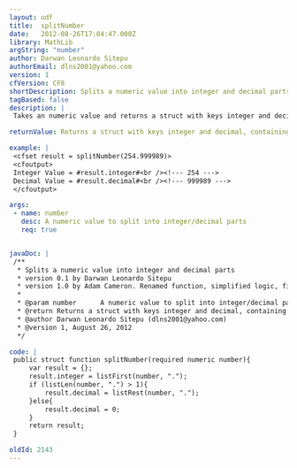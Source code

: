```yaml
---
layout: udf
title:  splitNumber
date:   2012-08-26T17:04:47.000Z
library: MathLib
argString: "number"
author: Darwan Leonardo Sitepu
authorEmail: dlns2001@yahoo.com
version: 1
cfVersion: CF8
shortDescription: Splits a numeric value into integer and decimal parts
tagBased: false
description: |
 Takes an numeric value and returns a struct with keys integer and decimal, each holding the relevant part of the original value.

returnValue: Returns a struct with keys integer and decimal, containing the relevant parts of the original number

example: |
 <cfset result = splitNumber(254.999989)>
 <cfoutput>
 Integer Value = #result.integer#<br /><!--- 254 --->
 Decimal Value = #result.decimal#<br /><!--- 999989 --->
 </cfoutput>

args:
 - name: number
   desc: A numeric value to split into integer/decimal parts
   req: true


javaDoc: |
 /**
  * Splits a numeric value into integer and decimal parts
  * version 0.1 by Darwan Leonardo Sitepu
  * version 1.0 by Adam Cameron. Renamed function, simplified logic, fixed a data truncation bug, returns a struct rather than a query now.
  * 
  * @param number      A numeric value to split into integer/decimal parts (Required)
  * @return Returns a struct with keys integer and decimal, containing the relevant parts of the original number 
  * @author Darwan Leonardo Sitepu (dlns2001@yahoo.com) 
  * @version 1, August 26, 2012 
  */

code: |
 public struct function splitNumber(required numeric number){
     var result = {};
     result.integer = listFirst(number, ".");
     if (listLen(number, ".") > 1){
         result.decimal = listRest(number, ".");
     }else{
         result.decimal = 0;
     }
     return result;
 }

oldId: 2143
---
```


